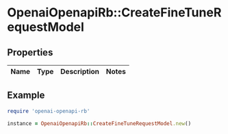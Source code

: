 # OpenaiOpenapiRb::CreateFineTuneRequestModel

## Properties

| Name | Type | Description | Notes |
| ---- | ---- | ----------- | ----- |

## Example

```ruby
require 'openai-openapi-rb'

instance = OpenaiOpenapiRb::CreateFineTuneRequestModel.new()
```

